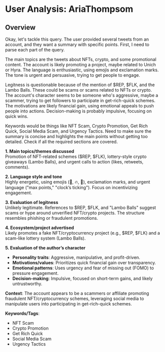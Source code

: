 # User Analysis: AriaThompsom

## Overview

<think>
Okay, let's tackle this query. The user provided several tweets from an account, and they want a summary with specific points. First, I need to parse each part of the query.

The main topics are the tweets about NFTs, crypto, and some promotional content. The account is likely promoting a project, maybe related to Unich or Hyra. The language is enthusiastic, using emojis and exclamation marks. The tone is urgent and persuasive, trying to get people to engage.

Legitness is questionable because of the mention of $REP, $FLK, and the Lambo Balls. These could be scams or scams related to NFTs or crypto. The account's character seems to be someone who's aggressive, maybe a scammer, trying to get followers to participate in get-rich-quick schemes. The motivations are likely financial gain, using emotional appeals to push people into actions. Decision-making is probably impulsive, focusing on quick wins.

Keywords would be things like NFT Scam, Crypto Promotion, Get Rich Quick, Social Media Scam, and Urgency Tactics. Need to make sure the summary is concise and highlights the main points without getting too detailed. Check if all the required sections are covered.
</think>

**1. Main topics/themes discussed**  
Promotion of NFT-related schemes ($REP, $FLK), lottery-style crypto giveaways (Lambo Balls), and urgent calls to action (likes, retweets, comments).  

**2. Language style and tone**  
Highly energetic, using emojis (💛, 🔥, 🚨), exclamation marks, and urgent language ("max points," "clock’s ticking"). Focus on incentivizing engagement.  

**3. Evaluation of legitness**  
Unlikely legitimate. References to $REP, $FLK, and "Lambo Balls" suggest scams or hype around unverified NFT/crypto projects. The structure resembles phishing or fraudulent promotions.  

**4. Ecosystem/project advertised**  
 Likely promotes a fake NFT/cryptocurrency project (e.g., $REP, $FLK) and a scam-like lottery system (Lambo Balls).  

**5. Evaluation of the author’s character**  
- **Personality traits**: Aggressive, manipulative, and profit-driven.  
- **Motivations/values**: Prioritizes quick financial gain over transparency.  
- **Emotional patterns**: Uses urgency and fear of missing out (FOMO) to pressure engagement.  
- **Decision-making**: Impulsive, focused on short-term gains, and likely untrustworthy.  

**Context**: The account appears to be a scammers or affiliate promoting fraudulent NFT/cryptocurrency schemes, leveraging social media to manipulate users into participating in get-rich-quick schemes.  

**Keywords/Tags**:  
- NFT Scam  
- Crypto Promotion  
- Get Rich Quick  
- Social Media Scam  
- Urgency Tactics